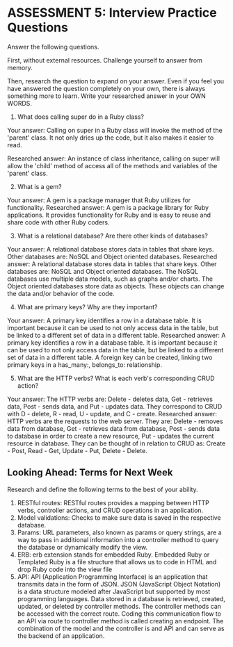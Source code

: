 # ASSESSMENT 5: Interview Practice Questions

Answer the following questions.

First, without external resources. Challenge yourself to answer from memory.

Then, research the question to expand on your answer. Even if you feel you have answered the question completely on your own, there is always something more to learn. Write your researched answer in your OWN WORDS.

1. What does calling super do in a Ruby class?

Your answer:
Calling on super in a Ruby class will invoke the method of the 'parent' class.  It not only dries up the code, but it also makes it easier to read.

Researched answer:
An instance of class inheritance, calling on super will allow the 'child' method of access all of the methods and variables of the 'parent' class.  

2. What is a gem?

Your answer:
A gem is a package manager that Ruby utilizes for functionality.
Researched answer:
A gem is a package library for Ruby applications. It provides functionality for Ruby and is easy to reuse and share code with other Ruby coders.

3. What is a relational database? Are there other kinds of databases?

Your answer:
A relational database stores data in tables that share keys.  Other databases are: NoSQL and Object oriented databases.
Researched answer:
A relational database stores data in tables that share keys.  Other databases are: NoSQL and Object oriented databases. The NoSQL databases use multiple data models, such as graphs and/or charts.  The Object oriented databases store data as objects.  These objects can change the data and/or behavior of the code.

4. What are primary keys? Why are they important?

Your answer:
A primary key identifies a row in a database table.  It is important because it can be used to not only access data in the table, but be linked to a different set of data in a different table.
Researched answer:
A primary key identifies a row in a database table.  It is important because it can be used to not only access data in the table, but be linked to a different set of data in a different table.  A foreign key can be created, linking two primary keys in a has_many:, belongs_to: relationship.

5. What are the HTTP verbs? What is each verb's corresponding CRUD action?

Your answer:
The HTTP verbs are: Delete - deletes data, Get - retrieves data, Post - sends data, and Put - updates data.  They correspond to CRUD with D - delete, R - read, U - update, and C - create. 
Researched answer:
HTTP verbs are the requests to the web server.  They are: Delete - removes data from database, Get - retrieves data from database, Post - sends data to database in order to create a new resource, Put - updates the current resource in database.  They can be thought of in relation to CRUD as: Create - Post, Read - Get, Update - Put, Delete - Delete.

## Looking Ahead: Terms for Next Week

Research and define the following terms to the best of your ability.

1. RESTful routes:
RESTful routes provides a mapping between HTTP verbs, controller actions, and CRUD operations in an application.
2. Model validations:
Checks to make sure data is saved in the respective database.
3. Params:
URL parameters, also known as params or query strings, are a way to pass in additional information into a controller method to query the database or dynamically modify the view. 
4. ERB:
erb extension stands for embedded Ruby. Embedded Ruby or Templated Ruby is a file structure that allows us to code in HTML and drop Ruby code into the view file
5. API:
API (Application Programming Interface) is an application that transmits data in the form of JSON. JSON (JavaScript Object Notation) is a data structure modeled after JavaScript but supported by most programming languages. Data stored in a database is retrieved, created, updated, or deleted by controller methods. The controller methods can be accessed with the correct route. Coding this communication flow to an API via route to controller method is called creating an endpoint. The combination of the model and the controller is and API and can serve as the backend of an application.